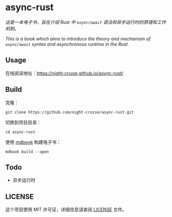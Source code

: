 # async-rust

*这是一本电子书，旨在介绍 Rust 中 `async/await` 语法和异步运行时的原理和工作机制。*

*This is a book which aims to introduce the theory and mechanism of `async/await` syntax and asynchronous runtime in the Rust.*



## Usage

在线阅读地址：https://night-cruise.github.io/async-rust/



## Build

克隆：

```
git clone https://github.com/night-cruise/async-rust.git
```

切换到项目目录：

```
cd async-rust
```

使用 [mdbook](https://github.com/rust-lang/mdBook) 构建电子书：

```
mdbook build --open
```



## Todo

* 异步运行时



## LICENSE

这个项目使用 MIT 许可证，详细信息请查阅 [LICENSE](LICENSE) 文件。
